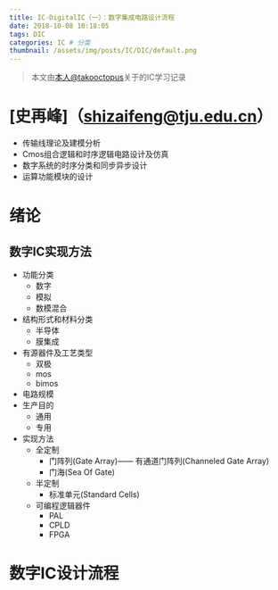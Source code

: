 ```yaml
---
title: IC-DigitalIC（一）：数字集成电路设计流程
date: 2018-10-08 10:18:05
tags: DIC
categories: IC # 分类
thumbnail: /assets/img/posts/IC/DIC/default.png
---
```


>本文由[本人@takooctopus](https://takooctopus.github.io "たこ焼きのGITHUB")关于的IC学习记录

# [史再峰]（shizaifeng@tju.edu.cn）

- 传输线理论及建模分析
- Cmos组合逻辑和时序逻辑电路设计及仿真
- 数字系统的时序分类和同步异步设计
- 运算功能模块的设计


# 绪论

## 数字IC实现方法

- 功能分类
    + 数字
    + 模拟
    + 数模混合
- 结构形式和材料分类
    + 半导体
    + 膜集成
- 有源器件及工艺类型
    + 双极
    + mos
    + bimos
- 电路规模
- 生产目的
    + 通用
    + 专用
- 实现方法
    + 全定制
        - 门阵列(Gate Array)—— 有通道门阵列(Channeled Gate Array)
        - 门海(Sea Of Gate)
    + 半定制
        - 标准单元(Standard Cells)
    + 可编程逻辑器件
        - PAL
        - CPLD
        - FPGA


# 数字IC设计流程










